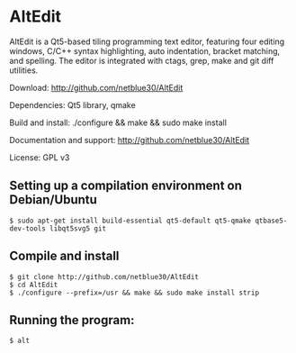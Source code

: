 # AltEdit

AltEdit is a Qt5-based tiling programming text editor, featuring four editing windows, C/C++ syntax highlighting,
auto indentation, bracket matching, and spelling. The editor is integrated with ctags, grep, make and git diff utilities.

Download: http://github.com/netblue30/AltEdit

Dependencies: Qt5 library, qmake

Build and install: ./configure && make && sudo make install

Documentation and support: http://github.com/netblue30/AltEdit

License: GPL v3

## Setting up a compilation environment on Debian/Ubuntu
`````
$ sudo apt-get install build-essential qt5-default qt5-qmake qtbase5-dev-tools libqt5svg5 git
`````

## Compile and install
`````
$ git clone http://github.com/netblue30/AltEdit
$ cd AltEdit
$ ./configure --prefix=/usr && make && sudo make install strip
`````

## Running the program:
`````
$ alt
`````
